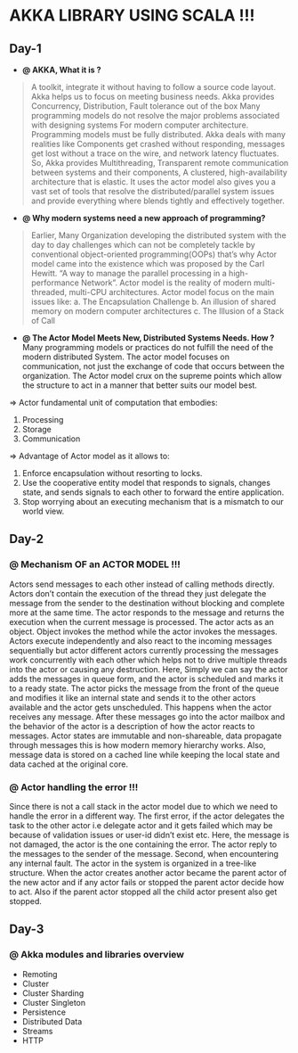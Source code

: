 # AKKA LIBRARY USING SCALA !!!

## Day-1

* **@ AKKA, What it is ?** 
>A toolkit, integrate it without having to follow a source code layout. Akka helps us to focus on meeting business needs.  Akka provides Concurrency, Distribution, Fault tolerance out of the box Many programming models do not resolve the major problems associated with designing systems For modern computer architecture. Programming models must be fully distributed. Akka deals with many realities like Components get crashed without responding, messages get lost without a trace on the wire, and network latency fluctuates. So, Akka provides Multithreading, Transparent remote communication between systems and their components, A clustered, high-availability architecture that is elastic. It uses the actor model also gives you a vast set of tools that resolve the distributed/parallel system issues and provide everything where blends tightly and effectively together.


* **@ Why modern systems need a new approach of programming?**
> Earlier, Many Organization developing  the distributed system with the day to day challenges which can not be completely tackle by conventional object-oriented programming(OOPs) that’s why Actor model came into the existence which was proposed by the Carl Hewitt. “A way to manage the parallel processing in a high-performance Network”. Actor model is the reality of modern multi-threaded, multi-CPU architectures.
Actor model focus on the main issues like:
a.	The  Encapsulation Challenge
b.	An  illusion of shared memory on modern computer architectures
c.	The Illusion of a Stack of Call


* **@ The Actor Model Meets New, Distributed Systems Needs. How ?**
 Many programming models or practices do not fulfill the need of the modern distributed System. The actor model focuses on communication, not just the exchange of code that occurs between the organization. The Actor model crux on the supreme points which allow the structure to act in a manner that better suits our model best.

=> Actor fundamental unit of computation that embodies:
1. Processing
2.	Storage
3.	Communication


=> Advantage of Actor model as it allows to:

1.	Enforce encapsulation without resorting to locks.
2.	Use the cooperative entity model that responds to signals, changes state, and sends signals to each other to forward the entire application.
3.	Stop worrying about an executing mechanism that is a mismatch to our world view.


## Day-2

### @ Mechanism OF an ACTOR MODEL !!!

Actors send messages to each other instead of calling methods directly. Actors don’t contain the execution of the thread they just delegate the message from the sender to the destination without blocking and complete more at the same time.
The actor responds to the message and returns the execution when the current message is processed.
The actor acts as an object. Object invokes the method while the actor invokes the messages. Actors execute independently and also react to the incoming messages sequentially but actor different actors currently processing the messages work concurrently with each other which helps not to drive multiple threads into the actor or causing any destruction.
Here, Simply we can say the actor adds the messages in queue form, and the actor is scheduled and marks it to a ready state. The actor picks the message from the front of the queue and modifies it like an internal state and sends it to the other actors available and the actor gets unscheduled. This happens when the actor receives any message. After these messages go into the actor mailbox and the behavior of the actor is a  description of how the actor reacts to messages.
Actor states are immutable and non-shareable, data propagate through messages this is how modern memory hierarchy works. Also, message data is stored on a cached line while keeping the local state and data cached at the original core.

### @ Actor handling the error !!!

Since there is not a call stack in the actor model due to which we need to handle the error in a different way.
The first error, if the actor delegates the task to the other actor i.e delegate actor and it gets failed which may be because of validation issues or user-id didn’t exist etc. Here, the message is not damaged, the actor is the one containing the error. The actor reply to the messages to the sender of the message.
Second, when encountering any internal fault. The actor in the system is organized in a tree-like structure.
When the actor creates another actor became the parent actor of the new actor and if any actor fails or stopped the parent actor decide how  to act. Also if the parent actor stopped all the child actor present also get stopped.

## Day-3

### @ Akka modules and libraries overview 
* Remoting 
* Cluster 
* Cluster Sharding
* Cluster Singleton
* Persistence
* Distributed Data
* Streams 
* HTTP


